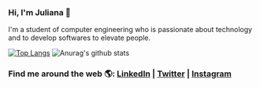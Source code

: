 ### Hi, I'm Juliana 👋 

I'm a student of computer engineering who is passionate about technology and to develop softwares to elevate people.

[![Top Langs](https://github-readme-stats.vercel.app/api/top-langs/?username=julianaibiapina&layout=compact&count_private=true)](https://github.com/anuraghazra/github-readme-stats)
![Anurag's github stats](https://github-readme-stats.vercel.app/api?username=julianaibiapina&hide=prs,issues,contribs&count_private=true&show_icons=true)

### Find me around the web 🌎: <a href="https://www.linkedin.com/in/julianaibiapina/">LinkedIn</a> | <a href="https://twitter.com/Ju_Ibiapina">Twitter</a> | <a href="https://www.instagram.com/juliana_ibiapina/">Instagram</a>


<!--
**julianaibiapina/julianaibiapina** is a ✨ _special_ ✨ repository because its `README.md` (this file) appears on your GitHub profile.

Here are some ideas to get you started:

- 🔭 I’m currently working on ...
- 🌱 I’m currently learning ...
- 👯 I’m looking to collaborate on ...
- 🤔 I’m looking for help with ...
- 💬 Ask me about ...
- 📫 How to reach me: ...
- 😄 Pronouns: ...
- ⚡ Fun fact: ...
-->
